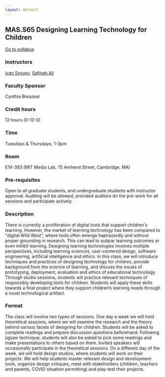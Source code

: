 ```yaml
---
layout: default
---
```


## MAS.S65 Designing Learning Technology for Children
[Go to syllabus](./syllabus.html)

### Instructors
[Ivan Sysoev](mailto:isysoev@mit.edu), [Safinah Ali](mailto:safinah@mit.edu)


### Faculty Sponsor
Cynthia Breazeal

### Credit hours
12 hours (0-12-0)

### Time
Tuesdays & Thursdays, 1-3pm

### Room
E14-393 (MIT Media Lab, 75 Amherst Street, Cambridge, MA)

### Pre-requisites

Open to all graduate students, and undergraduate students with instructor approval.  Auditing will be allowed, provided auditors do the pre-work for all sessions and participate actively.

### Description

There is currently a proliferation of digital tools that support children's learning. However, the market of learning technology has been compared to "digital Wild West", where tools often emerge haphazardly and without proper grounding in research. This can lead to subpar learning outcomes or even inhibit learning. Designing learning technologies involves multiple perspectives, including learning sciences, user-centered design, software engineering, artificial intelligence and ethics. In this class, we will introduce techniques and practices of designing technology for children, provide background from the science of learning, and discuss the issues of prototyping, deployment, evaluation and ethics of educational technology. Through studio sessions, students will practice relevant techniques of responsibly developing tools for children. Students will apply these skills towards a final project where they support children’s learning needs through a novel technological artifact. 

### Format

The class will involve two types of sessions. One day a week we will hold theoretical sessions, where we will examine the research and the theory behind various facets of designing for children. Students will be asked to complete readings and prepare discussion questions beforehand. Following jigsaw technique, students will also be asked to pick some readings and make presentations to others based on them. Invited speakers will occasionally participate in the theoretical sessions. On a different day of the week, we will hold design studios, where students will work on their projects. We will help students master relevant design and development tools, organize design critiques, meet with stakeholders (children, teachers and parents, COVID situation permitting) and play-test their projects.


